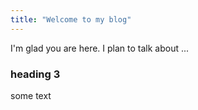 ```yaml
---
title: "Welcome to my blog"
---
```


I'm glad you are here. I plan to talk about ...


### heading 3

some text
